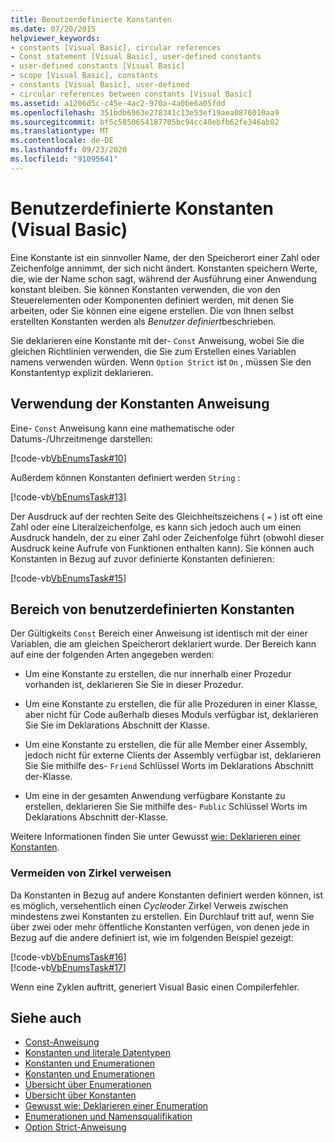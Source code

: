 ```yaml
---
title: Benutzerdefinierte Konstanten
ms.date: 07/20/2015
helpviewer_keywords:
- constants [Visual Basic], circular references
- Const statement [Visual Basic], user-defined constants
- user-defined constants [Visual Basic]
- scope [Visual Basic], constants
- constants [Visual Basic], user-defined
- circular references between constants [Visual Basic]
ms.assetid: a1206d5c-c45e-4ac2-970a-4a0be6a05fdd
ms.openlocfilehash: 351bdb6963e278341c13e53ef19aea0876010aa9
ms.sourcegitcommit: bf5c5850654187705bc94cc40ebfb62fe346ab02
ms.translationtype: MT
ms.contentlocale: de-DE
ms.lasthandoff: 09/23/2020
ms.locfileid: "91095641"
---
```

# <a name="user-defined-constants-visual-basic"></a>Benutzerdefinierte Konstanten (Visual Basic)

Eine Konstante ist ein sinnvoller Name, der den Speicherort einer Zahl oder Zeichenfolge annimmt, der sich nicht ändert. Konstanten speichern Werte, die, wie der Name schon sagt, während der Ausführung einer Anwendung konstant bleiben. Sie können Konstanten verwenden, die von den Steuerelementen oder Komponenten definiert werden, mit denen Sie arbeiten, oder Sie können eine eigene erstellen. Die von Ihnen selbst erstellten Konstanten werden als *Benutzer definiert*beschrieben.  
  
 Sie deklarieren eine Konstante mit der- `Const` Anweisung, wobei Sie die gleichen Richtlinien verwenden, die Sie zum Erstellen eines Variablen namens verwenden würden. Wenn `Option Strict` ist `On` , müssen Sie den Konstantentyp explizit deklarieren.  
  
## <a name="const-statement-usage"></a>Verwendung der Konstanten Anweisung  

 Eine- `Const` Anweisung kann eine mathematische oder Datums-/Uhrzeitmenge darstellen:  
  
 [!code-vb[VbEnumsTask#10](~/samples/snippets/visualbasic/VS_Snippets_VBCSharp/VbEnumsTask/VB/Class2.vb#10)]  
  
 Außerdem können Konstanten definiert werden `String` :  
  
 [!code-vb[VbEnumsTask#13](~/samples/snippets/visualbasic/VS_Snippets_VBCSharp/VbEnumsTask/VB/Class2.vb#13)]  
  
 Der Ausdruck auf der rechten Seite des Gleichheitszeichens ( `=` ) ist oft eine Zahl oder eine Literalzeichenfolge, es kann sich jedoch auch um einen Ausdruck handeln, der zu einer Zahl oder Zeichenfolge führt (obwohl dieser Ausdruck keine Aufrufe von Funktionen enthalten kann). Sie können auch Konstanten in Bezug auf zuvor definierte Konstanten definieren:  
  
 [!code-vb[VbEnumsTask#15](~/samples/snippets/visualbasic/VS_Snippets_VBCSharp/VbEnumsTask/VB/Class2.vb#15)]  
  
## <a name="scope-of-user-defined-constants"></a>Bereich von benutzerdefinierten Konstanten  

 Der Gültigkeits `Const` Bereich einer Anweisung ist identisch mit der einer Variablen, die am gleichen Speicherort deklariert wurde. Der Bereich kann auf eine der folgenden Arten angegeben werden:  
  
- Um eine Konstante zu erstellen, die nur innerhalb einer Prozedur vorhanden ist, deklarieren Sie Sie in dieser Prozedur.  
  
- Um eine Konstante zu erstellen, die für alle Prozeduren in einer Klasse, aber nicht für Code außerhalb dieses Moduls verfügbar ist, deklarieren Sie Sie im Deklarations Abschnitt der Klasse.  
  
- Um eine Konstante zu erstellen, die für alle Member einer Assembly, jedoch nicht für externe Clients der Assembly verfügbar ist, deklarieren Sie Sie mithilfe des- `Friend` Schlüssel Worts im Deklarations Abschnitt der-Klasse.  
  
- Um eine in der gesamten Anwendung verfügbare Konstante zu erstellen, deklarieren Sie Sie mithilfe des- `Public` Schlüssel Worts im Deklarations Abschnitt der-Klasse.  
  
 Weitere Informationen finden Sie unter Gewusst [wie: Deklarieren einer Konstanten](how-to-declare-a-constant.md).  
  
### <a name="avoiding-circular-references"></a>Vermeiden von Zirkel verweisen  

 Da Konstanten in Bezug auf andere Konstanten definiert werden können, ist es möglich, versehentlich einen *Cycle*oder Zirkel Verweis zwischen mindestens zwei Konstanten zu erstellen. Ein Durchlauf tritt auf, wenn Sie über zwei oder mehr öffentliche Konstanten verfügen, von denen jede in Bezug auf die andere definiert ist, wie im folgenden Beispiel gezeigt:  
  
 [!code-vb[VbEnumsTask#16](~/samples/snippets/visualbasic/VS_Snippets_VBCSharp/VbEnumsTask/VB/Class2.vb#16)]  
[!code-vb[VbEnumsTask#17](~/samples/snippets/visualbasic/VS_Snippets_VBCSharp/VbEnumsTask/VB/Class2.vb#17)]  
  
 Wenn eine Zyklen auftritt, generiert Visual Basic einen Compilerfehler.  
  
## <a name="see-also"></a>Siehe auch

- [Const-Anweisung](../../../language-reference/statements/const-statement.md)
- [Konstanten und literale Datentypen](constant-and-literal-data-types.md)
- [Konstanten und Enumerationen](index.md)
- [Konstanten und Enumerationen](../../../language-reference/constants-and-enumerations.md)
- [Übersicht über Enumerationen](enumerations-overview.md)
- [Übersicht über Konstanten](constants-overview.md)
- [Gewusst wie: Deklarieren einer Enumeration](how-to-declare-enumerations.md)
- [Enumerationen und Namensqualifikation](enumerations-and-name-qualification.md)
- [Option Strict-Anweisung](../../../language-reference/statements/option-strict-statement.md)
